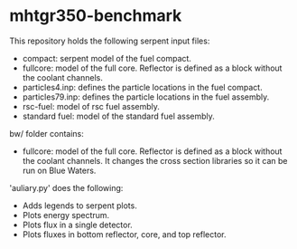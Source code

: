 # mhtgr350-benchmark

This repository holds the following serpent input files:
* compact: serpent model of the fuel compact.
* fullcore: model of the full core. Reflector is defined as a block without the coolant channels.
* particles4.inp: defines the particle locations in the fuel compact.
* particles79.inp: defines the particle locations in the fuel assembly.
* rsc-fuel: model of rsc fuel assembly.
* standard fuel: model of the standard fuel assembly.

bw/ folder contains:
* fullcore: model of the full core. Reflector is defined as a block without the coolant channels.
It changes the cross section libraries so it can be run on Blue Waters.

'auliary.py' does the following:
- Adds legends to serpent plots.
- Plots energy spectrum.
- Plots flux in a single detector.
- Plots fluxes in bottom reflector, core, and top reflector.
